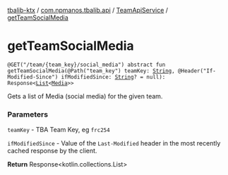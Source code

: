 [tbalib-ktx](../../index.md) / [com.npmanos.tbalib.api](../index.md) / [TeamApiService](index.md) / [getTeamSocialMedia](./get-team-social-media.md)

# getTeamSocialMedia

`@GET("/team/{team_key}/social_media") abstract fun getTeamSocialMedia(@Path("team_key") teamKey: `[`String`](https://kotlinlang.org/api/latest/jvm/stdlib/kotlin/-string/index.html)`, @Header("If-Modified-Since") ifModifiedSince: `[`String`](https://kotlinlang.org/api/latest/jvm/stdlib/kotlin/-string/index.html)`? = null): Response<`[`List`](https://kotlinlang.org/api/latest/jvm/stdlib/kotlin.collections/-list/index.html)`<`[`Media`](../../com.npmanos.tbalib.model/-media/index.md)`>>`

Gets a list of Media (social media) for the given team.

### Parameters

`teamKey` - TBA Team Key, eg `frc254`

`ifModifiedSince` - Value of the `Last-Modified` header in the most recently cached response by the client.

**Return**
Response&lt;kotlin.collections.List&gt;

